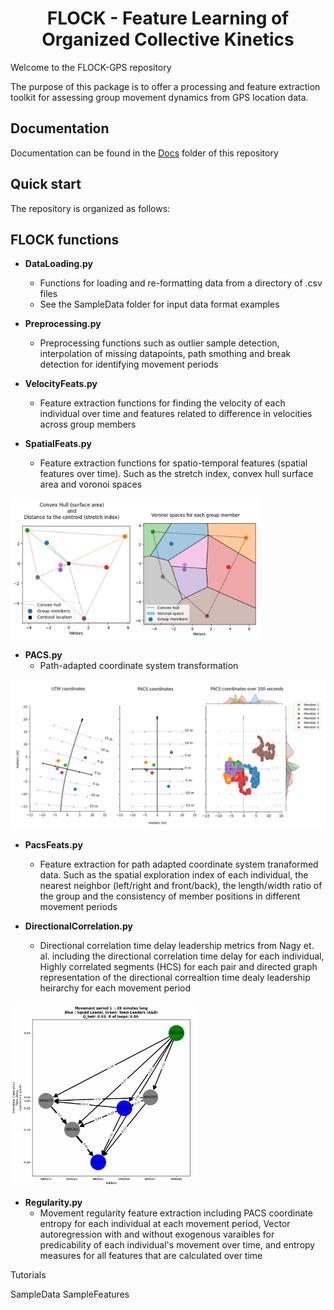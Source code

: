 <h1 align="center" > FLOCK - Feature Learning of Organized Collective Kinetics </h1>

Welcome to the FLOCK-GPS repository

The purpose of this package is to offer a processing and feature extraction toolkit for assessing group movement dynamics from GPS location data.


## Documentation
Documentation can be found in the [Docs](./Docs) folder of this repository


## Quick start



The repository is organized as follows:

## FLOCK functions

* **DataLoading.py**
  * Functions for loading and re-formatting data from a directory of .csv files
  * See the SampleData folder for input data format examples
    
* **Preprocessing.py**
  * Preprocessing functions such as outlier sample detection, interpolation of missing datapoints, path smothing and break detection for identifying movement periods
    
* **VelocityFeats.py**
  * Feature extraction functions for finding the velocity of each individual over time and features related to difference in velocities across group members
  
* **SpatialFeats.py**
  * Feature extraction functions for spatio-temporal features (spatial features over time). Such as the stretch index, convex hull surface area and voronoi spaces
    
<img src="Figures/SpatialFeatureFig.png" alt="Spatial feature figure" width="400" title="Spatial features" />
  
* **PACS.py**
  * Path-adapted coordinate system transformation
    
<img src="Figures/PACSfig.png" alt="PACS figure" width="600" title="PACS transformation" />
  
* **PacsFeats.py**
  * Feature extraction for path adapted coordinate system tranaformed data. Such as the spatial exploration index of each individual, the nearest neighbor (left/right and front/back), the length/width ratio of the group and the consistency of member positions in different movement periods
  
* **DirectionalCorrelation.py**
  * Directional correlation time delay leadership metrics from Nagy et. al. including the directional correlation time delay for each individual, Highly correlated segments (HCS) for each pair and directed graph representation of the directional correaltion time dealy leadership heirarchy for each movement period  

<img src="Figures/DirCorrFig.png" alt="Directional correlation time delay figure" width="300" title="Directional correlation leadership heirarchy" />
  
* **Regularity.py**
  * Movement regularity feature extraction including PACS coordinate entropy for each individual at each movement period, Vector autoregression with and without exogenous varaibles for predicability of each individual's movement over time, and entropy measures for all features that are calculated over time
  




Tutorials

SampleData
SampleFeatures
